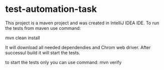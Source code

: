 # test-automation-task

This project is a maven project and was created in IntelliJ IDEA IDE.
To run the tests from maven use command:

mvn clean install

It will download all needed dependendies and Chrom web driver.
After successul build it will start the tests.

to start the tests only you can use command:
mvn verify
